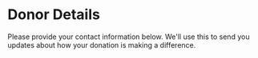 # Donor Details

Please provide your contact information below. We'll use this to send you updates about how your donation is making a difference.

<DonorDetailsForm />

<script setup>
import DonorDetailsForm from '../components/DonorDetailsForm.vue'
</script>

<style>
.donor-form {
  max-width: 600px;
  margin: 0 auto;
  padding: 20px;
  background: var(--vp-c-bg-soft);
  border-radius: 8px;
}

.form-group {
  margin-bottom: 1.5rem;
}

.form-group label {
  display: block;
  margin-bottom: 0.5rem;
  font-weight: 500;
  color: var(--vp-c-text-1);
}

.form-group input,
.form-group select {
  width: 100%;
  padding: 0.75rem;
  border: 1px solid var(--vp-c-divider);
  border-radius: 6px;
  background: var(--vp-c-bg);
  color: var(--vp-c-text-1);
}

.form-group input:focus,
.form-group select:focus {
  outline: none;
  border-color: var(--vp-c-brand);
  box-shadow: 0 0 0 2px var(--vp-c-brand-soft);
}

.form-grid {
  display: grid;
  grid-template-columns: 1fr 1fr;
  gap: 1rem;
}

button {
  background-color: var(--vp-c-brand);
  color: white;
  padding: 0.75rem 1.5rem;
  border: none;
  border-radius: 6px;
  cursor: pointer;
  width: 100%;
  margin-top: 1.5rem;
  font-weight: 500;
  font-size: 1.1rem;
}

button:hover {
  background-color: var(--vp-c-brand-dark);
}

@media (max-width: 640px) {
  .form-grid {
    grid-template-columns: 1fr;
  }
}
</style>
